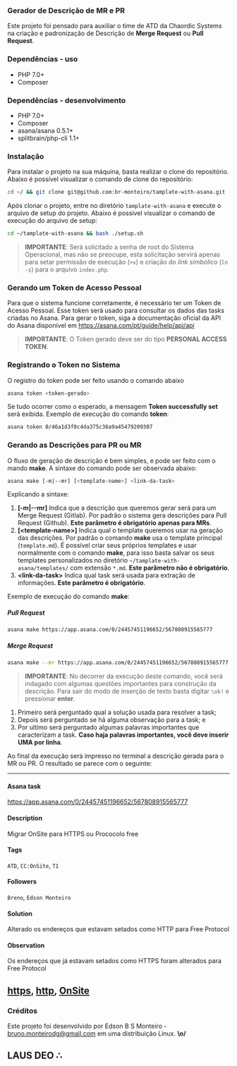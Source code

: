 ### Gerador de Descrição de MR e PR
Este projeto foi pensado para auxiliar o time de ATD da Chaordic Systems na criação e padronização de Descrição de __Merge Request__ ou __Pull Request__.

### Dependências - uso
- PHP 7.0+
- Composer

### Dependências - desenvolvimento
- PHP 7.0+
- Composer
- asana/asana 0.5.1+
- splitbrain/php-cli 1.1+

### Instalação
Para instalar o projeto na sua máquina, basta realizar o clone do repositório. Abaixo é possível visualizar o comando de clone do repositório:

```bash
cd ~/ && git clone git@github.com:br-monteiro/tamplate-with-asana.git
```

Após clonar o projeto, entre no diretório `tamplate-with-asana` e execute o arquivo de setup do projeto. Abaixo é possível visualizar o comando de execução do arquivo de setup:

```bash
cd ~/tamplate-with-asana && bash ./setup.sh
```

>__IMPORTANTE__: Será solicitado a senha de root do Sistema Operacional, mas não se preocupe, esta solicitação servirá apenas para setar permissão de execução (`+x`) e criação do _link simbólico_ (`ln -s`) para o arquivo `index.php`.

### Gerando um Token de Acesso Pessoal
Para que o sistema funcione corretamente, é necessário ter um Token de Acesso Pessoal. Esse token será usado para consultar os dados das tasks criadas no Asana. Para gerar o token, siga a documentação oficial da API do Asana disponível em https://asana.com/pt/guide/help/api/api

>__IMPORTANTE__: O Token gerado deve ser do tipo __PERSONAL ACCESS TOKEN__.

### Registrando o Token no Sistema
O registro do token pode ser feito usando o comando abaixo

```bash
asana token <token-gerado>
```

Se tudo ocorrer como o esperado, a mensagem __Token successfully set__ será exibida. Exemplo de execução do comando __token__:

```bash
asana token 0/46a1d3f0c4da375c36a9a45479209307
```

### Gerando as Descrições para PR ou MR
O fluxo de geração de descrição é bem simples, e pode ser feito com o mando __make__. A sintaxe do comando pode ser observada abaixo:

```bash
asana make [-m|--mr] [<template-name>] <link-da-task>
```

Explicando a sintaxe:

1. __\[-m|--mr]__ Indica que a descrição que queremos gerar será para um Merge Request (Gitlab). Por padrão o sistema gera descrições para Pull Request (Github). __Este parâmetro é obrigatório apenas para MRs__.
2. __\[\<template-name>]__ Indica qual o template queremos usar na geração das descrições. Por padrão o comando __make__ usa o template principal (`template.md`). É possível criar seus próprios templates e usar normalmente com o comando __make__, para isso basta salvar os seus templates personalizados no diretório `~/tamplate-with-asana/templates/` com extensão `*.md`. __Este parâmetro não é obrigatório__.
3. __\<link-da-task>__ Indica qual task será usada para extração de informações. __Este parâmetro é obrigatório__.

Exemplo de execução do comando __make__:

##### Pull Request

```bash
asana make https://app.asana.com/0/24457451196652/567808915565777
```

##### Merge Request

```bash
asana make --mr https://app.asana.com/0/24457451196652/567808915565777
```

>__IMPORTANTE__: No decorrer da execução deste comando, você será indagado com algumas questões importantes para construção da descrição. Para sair do modo de inserção de texto basta digitar `\ok!` e pressionar __enter__.

1. Primeiro será perguntado qual a solução usada para resolver a task;
2. Depois será perguntado se há alguma observação para a task; e
3. Por ultimo será perguntado algumas palavras importantes que caracterizam a task. __Caso haja palavras importantes, você deve inserir UMA por linha__.

Ao final da execução será impresso no terminal a descrição gerada para o MR ou PR. O resultado se parece com o seguinte:

------------------------------
#### Asana task
https://app.asana.com/0/24457451196652/567808915565777

#### Description
Migrar OnSite para HTTPS ou Prococolo free

#### Tags
`ATD`, `CC:OnSite`, `T1`
#### Followers
`Breno`, `Edson Monteiro`

#### Solution
Alterado os endereços que estavam setados como HTTP para Free Protocol

#### Observation
Os endereços que já estavam setados como HTTPS foram alterados para Free Protocol

[https](https://github.com/search?utf8=✓&q=org%3Achaordic+https&type=issues),
[http](https://github.com/search?utf8=✓&q=org%3Achaordic+http&type=issues),
[OnSite](https://github.com/search?utf8=✓&q=org%3Achaordic+OnSite&type=issues)
------------------------------

### Créditos

Este projeto foi desenvolvido por Edson B S Monteiro - <bruno.monteirodg@gmail.com> em uma distribuição Linux. __\o/__

## LAUS DEO ∴